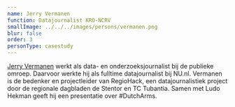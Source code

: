 ```yaml
---
name: Jerry Vermanen
function: Datajournalist KRO-NCRV
smallImage: ../../../images/persons/vermanen.png
blur: false
order: 3
personType: casestudy
---
```

[Jerry Vermanen](https://twitter.com/JerryVermanen) werkt als data- en onderzoeksjournalist bij de publieke omroep. Daarvoor werkte hij als fulltime datajournalist bij NU.nl. Vermanen is de bedenker en projectleider van RegioHack, een datajournalistiek project door de regionale dagbladen de Stentor en TC Tubantia. Samen met Ludo Hekman geeft hij een presentatie over #DutchArms.
